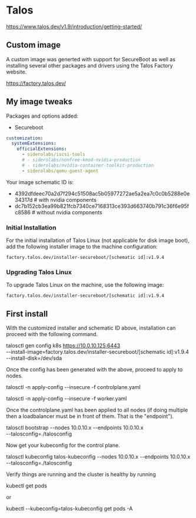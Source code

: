 # Talos

https://www.talos.dev/v1.9/introduction/getting-started/

## Custom image

A custom image was generted with support for SecureBoot as well as installing
several other packages and drivers using the Talos Factory website.

https://factory.talos.dev/

## My image tweaks

Packages and options added:

- Secureboot

```yml
customization:
  systemExtensions:
    officialExtensions:
      - siderolabs/iscsi-tools
      # - siderolabs/nonfree-kmod-nvidia-production
      # - siderolabs/nvidia-container-toolkit-production
      - siderolabs/qemu-guest-agent
```

Your image schematic ID is: 
- 4392dfdeec70a2d7f294c51508ac5b05977272ae5a2ea7c0c0b5288e0e34317d # with nvidia components
- dc7b152cb3ea99b821fcb7340ce7168313ce393d663740b791c36f6e95fc8586 # without nvidia components

### Initial Installation

For the initial installation of Talos Linux (not applicable for disk image boot), add the following installer image to the machine configuration:

`factory.talos.dev/installer-secureboot/[schematic id]:v1.9.4`

### Upgrading Talos Linux

To upgrade Talos Linux on the machine, use the following image:

`factory.talos.dev/installer-secureboot/[schematic id]:v1.9.4`

## First install

With the customized installer and schematic ID above, installation can proceed
with the following command.

talosctl gen config k8s https://10.0.10.125:6443 \
--install-image=factory.talos.dev/installer-secureboot/[schematic id]:v1.9.4 \
--install-disk=/dev/sda

Once the config has been generated with the above, proceed to apply to nodes.

talosctl -n <IP> apply-config --insecure -f controlplane.yaml

talosctl -n <IP> apply-config --insecure -f worker.yaml

Once the controlplane.yaml has been applied to all nodes (if doing multiple
then a loadbalancer must be in front of them. That is the "endpoint").

talosctl bootstrap --nodes 10.0.10.x --endpoints 10.0.10.x \
--talosconfig=./talosconfig

Now get your kubeconfig for the control plane.

talosctl kubeconfig talos-kubeconfig --nodes 10.0.10.x --endpoints 10.0.10.x \
--talosconfig=./talosconfig

Verify things are running and the cluster is healthy by running

kubectl get pods

or

kubectl --kubeconfig=talos-kubeconfig get pods -A
